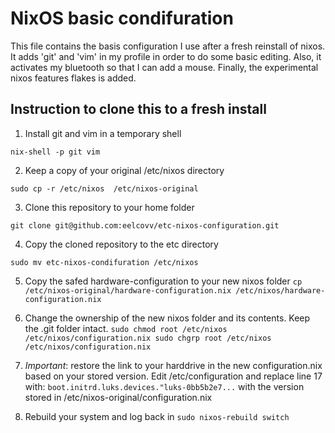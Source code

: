 # NixOS basic condifuration

This file contains the basis configuration I use after a fresh reinstall of nixos. It adds 'git' and 'vim' in my profile in order to do some basic editing. Also, it activates my bluetooth so that I can add a mouse. Finally, the experimental nixos features flakes is added.

## Instruction to clone this to a fresh install

1. Install git and vim in a temporary shell

``
nix-shell -p git vim
``

2. Keep a copy of your original /etc/nixos directory

``
sudo cp -r /etc/nixos  /etc/nixos-original 
``

3. Clone this repository to your home folder

``
git clone git@github.com:eelcovv/etc-nixos-configuration.git 
``

4. Copy the cloned repository to the etc directory 

``
sudo mv etc-nixos-condifuration /etc/nixos
``

5. Copy the safed hardware-configuration to your new nixos folder
``
cp /etc/nixos-original/hardware-configuration.nix /etc/nixos/hardware-configuration.nix
``

6. Change the ownership of the new nixos folder and its contents. Keep the .git folder intact.
``
sudo chmod root /etc/nixos /etc/nixos/configuration.nix
sudo chgrp root /etc/nixos /etc/nixos/configuration.nix
``

7. *Important*: restore the link to your harddrive in the new configuration.nix based on your stored version. Edit /etc/configuration and replace line 17 with:
``
  boot.initrd.luks.devices."luks-0bb5b2e7...
``
with the version stored in /etc/nixos-original/configuration.nix

8. Rebuild your system and log back in
``
sudo nixos-rebuild switch
``

